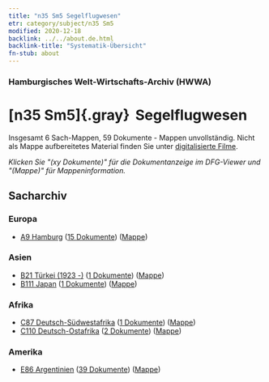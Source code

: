 ```yaml
---
title: "n35 Sm5 Segelflugwesen"
etr: category/subject/n35 Sm5
modified: 2020-12-18
backlink: ../../about.de.html
backlink-title: "Systematik-Übersicht"
fn-stub: about
---
```


### Hamburgisches Welt-Wirtschafts-Archiv (HWWA)
# [n35 Sm5]{.gray}&#8201; Segelflugwesen&#160; 




Insgesamt 6 Sach-Mappen, 59 Dokumente - Mappen unvollständig.
Nicht als Mappe aufbereitetes Material finden Sie unter [digitalisierte Filme](/film/h1_sh).

_Klicken Sie "(xy Dokumente)" für die Dokumentanzeige im DFG-Viewer und "(Mappe)" für Mappeninformation._

## Sacharchiv




### Europa

- [A9 Hamburg](../../../geo/about.de.html#A9) (<a href="https://dfg-viewer.de/show/?tx_dlf[id]=https://pm20.zbw.eu/mets/sh/1409xx/140905/1456xx/145688/public.mets.de.xml" target="_blank">15 Dokumente</a>) ([Mappe](http://purl.org/pressemappe20/folder/sh/140905,145688))

### Asien

- [B21 Türkei (1923 -)](../../../geo/about.de.html#B21) (<a href="https://dfg-viewer.de/show/?tx_dlf[id]=https://pm20.zbw.eu/mets/sh/1411xx/141111/1456xx/145688/public.mets.de.xml" target="_blank">1 Dokumente</a>) ([Mappe](http://purl.org/pressemappe20/folder/sh/141111,145688))
- [B111 Japan](../../../geo/about.de.html#B111) (<a href="https://dfg-viewer.de/show/?tx_dlf[id]=https://pm20.zbw.eu/mets/sh/1412xx/141272/1456xx/145688/public.mets.de.xml" target="_blank">1 Dokumente</a>) ([Mappe](http://purl.org/pressemappe20/folder/sh/141272,145688))

### Afrika

- [C87 Deutsch-Südwestafrika](../../../geo/about.de.html#C87) (<a href="https://dfg-viewer.de/show/?tx_dlf[id]=https://pm20.zbw.eu/mets/sh/1414xx/141450/1456xx/145688/public.mets.de.xml" target="_blank">1 Dokumente</a>) ([Mappe](http://purl.org/pressemappe20/folder/sh/141450,145688))
- [C110 Deutsch-Ostafrika](../../../geo/about.de.html#C110) (<a href="https://dfg-viewer.de/show/?tx_dlf[id]=https://pm20.zbw.eu/mets/sh/1414xx/141471/1456xx/145688/public.mets.de.xml" target="_blank">2 Dokumente</a>) ([Mappe](http://purl.org/pressemappe20/folder/sh/141471,145688))

### Amerika

- [E86 Argentinien](../../../geo/about.de.html#E86) (<a href="https://dfg-viewer.de/show/?tx_dlf[id]=https://pm20.zbw.eu/mets/sh/1416xx/141692/1456xx/145688/public.mets.de.xml" target="_blank">39 Dokumente</a>) ([Mappe](http://purl.org/pressemappe20/folder/sh/141692,145688))



